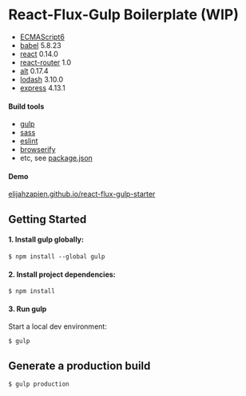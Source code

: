 # React-Flux-Gulp Boilerplate (WIP)

- [ECMAScript6](https://developer.mozilla.org/en-US/docs/Web/JavaScript/New_in_JavaScript/ECMAScript_6_support_in_Mozilla)
- [babel](https://babeljs.io/) 5.8.23
- [react](https://facebook.github.io/react/) 0.14.0
- [react-router](https://github.com/rackt/react-router) 1.0
- [alt](http://alt.js.org/) 0.17.4
- [lodash](https://lodash.com/) 3.10.0
- [express](http://expressjs.com/) 4.13.1

#### Build tools

- [gulp](http://gulpjs.com/)
- [sass](http://sass-lang.com/)
- [eslint](http://eslint.org/)
- [browserify](http://browserify.org/)
- etc, see [package.json](https://raw.githubusercontent.com/elijahzapien/react-flux-gulp-starter/master/package.json)

#### Demo

[elijahzapien.github.io/react-flux-gulp-starter]('http://elijahzapien.github.io/react-flux-gulp-starter')

## Getting Started

#### 1. Install gulp globally:

```
$ npm install --global gulp
```

#### 2. Install project dependencies:

```
$ npm install
```

#### 3. Run gulp

Start a local dev environment:

```
$ gulp
```

## Generate a production build

```
$ gulp production
```


